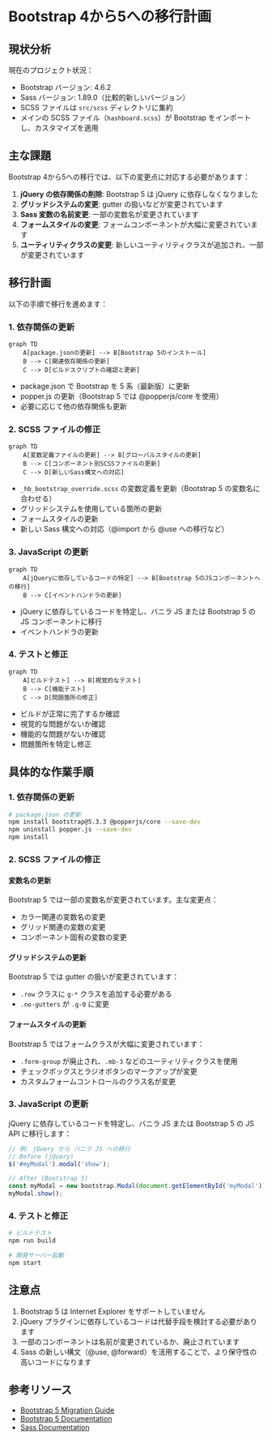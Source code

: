 # Bootstrap 4から5への移行計画

## 現状分析

現在のプロジェクト状況：

- Bootstrap バージョン: 4.6.2
- Sass バージョン: 1.89.0（比較的新しいバージョン）
- SCSS ファイルは `src/scss` ディレクトリに集約
- メインの SCSS ファイル（`hashboard.scss`）が Bootstrap をインポートし、カスタマイズを適用

## 主な課題

Bootstrap 4から5への移行では、以下の変更点に対応する必要があります：

1. **jQuery の依存関係の削除**: Bootstrap 5 は jQuery に依存しなくなりました
2. **グリッドシステムの変更**: gutter の扱いなどが変更されています
3. **Sass 変数の名前変更**: 一部の変数名が変更されています
4. **フォームスタイルの変更**: フォームコンポーネントが大幅に変更されています
5. **ユーティリティクラスの変更**: 新しいユーティリティクラスが追加され、一部が変更されています

## 移行計画

以下の手順で移行を進めます：

### 1. 依存関係の更新

```mermaid
graph TD
    A[package.jsonの更新] --> B[Bootstrap 5のインストール]
    B --> C[関連依存関係の更新]
    C --> D[ビルドスクリプトの確認と更新]
```

- package.json で Bootstrap を 5 系（最新版）に更新
- popper.js の更新（Bootstrap 5 では @popperjs/core を使用）
- 必要に応じて他の依存関係も更新

### 2. SCSS ファイルの修正

```mermaid
graph TD
    A[変数定義ファイルの更新] --> B[グローバルスタイルの更新]
    B --> C[コンポーネント別SCSSファイルの更新]
    C --> D[新しいSass構文への対応]
```

- `_hb_bootstrap_override.scss` の変数定義を更新（Bootstrap 5 の変数名に合わせる）
- グリッドシステムを使用している箇所の更新
- フォームスタイルの更新
- 新しい Sass 構文への対応（@import から @use への移行など）

### 3. JavaScript の更新

```mermaid
graph TD
    A[jQueryに依存しているコードの特定] --> B[Bootstrap 5のJSコンポーネントへの移行]
    B --> C[イベントハンドラの更新]
```

- jQuery に依存しているコードを特定し、バニラ JS または Bootstrap 5 の JS コンポーネントに移行
- イベントハンドラの更新

### 4. テストと修正

```mermaid
graph TD
    A[ビルドテスト] --> B[視覚的なテスト]
    B --> C[機能テスト]
    C --> D[問題箇所の修正]
```

- ビルドが正常に完了するか確認
- 視覚的な問題がないか確認
- 機能的な問題がないか確認
- 問題箇所を特定し修正

## 具体的な作業手順

### 1. 依存関係の更新

```bash
# package.json の更新
npm install bootstrap@5.3.3 @popperjs/core --save-dev
npm uninstall popper.js --save-dev
npm install
```

### 2. SCSS ファイルの修正

#### 変数名の更新

Bootstrap 5 では一部の変数名が変更されています。主な変更点：

- カラー関連の変数名の変更
- グリッド関連の変数の変更
- コンポーネント固有の変数の変更

#### グリッドシステムの更新

Bootstrap 5 では gutter の扱いが変更されています：

- `.row` クラスに `g-*` クラスを追加する必要がある
- `.no-gutters` が `.g-0` に変更

#### フォームスタイルの更新

Bootstrap 5 ではフォームクラスが大幅に変更されています：

- `.form-group` が廃止され、`.mb-3` などのユーティリティクラスを使用
- チェックボックスとラジオボタンのマークアップが変更
- カスタムフォームコントロールのクラス名が変更

### 3. JavaScript の更新

jQuery に依存しているコードを特定し、バニラ JS または Bootstrap 5 の JS API に移行します：

```javascript
// 例: jQuery から バニラ JS への移行
// Before (jQuery)
$('#myModal').modal('show');

// After (Bootstrap 5)
const myModal = new bootstrap.Modal(document.getElementById('myModal'));
myModal.show();
```

### 4. テストと修正

```bash
# ビルドテスト
npm run build

# 開発サーバー起動
npm start
```

## 注意点

1. Bootstrap 5 は Internet Explorer をサポートしていません
2. jQuery プラグインに依存しているコードは代替手段を検討する必要があります
3. 一部のコンポーネントは名前が変更されているか、廃止されています
4. Sass の新しい構文（@use, @forward）を活用することで、より保守性の高いコードになります

## 参考リソース

- [Bootstrap 5 Migration Guide](https://getbootstrap.com/docs/5.0/migration/)
- [Bootstrap 5 Documentation](https://getbootstrap.com/docs/5.3/)
- [Sass Documentation](https://sass-lang.com/documentation/)
